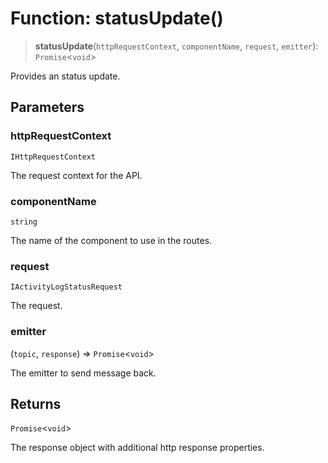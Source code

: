 # Function: statusUpdate()

> **statusUpdate**(`httpRequestContext`, `componentName`, `request`, `emitter`): `Promise`\<`void`\>

Provides an status update.

## Parameters

### httpRequestContext

`IHttpRequestContext`

The request context for the API.

### componentName

`string`

The name of the component to use in the routes.

### request

`IActivityLogStatusRequest`

The request.

### emitter

(`topic`, `response`) => `Promise`\<`void`\>

The emitter to send message back.

## Returns

`Promise`\<`void`\>

The response object with additional http response properties.

